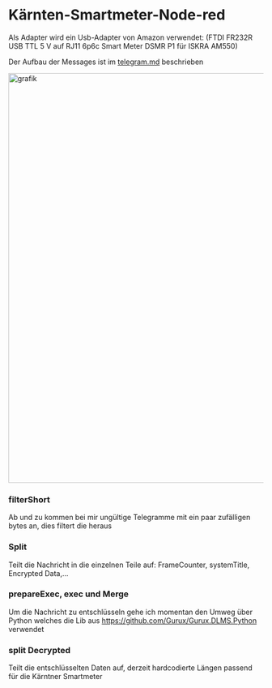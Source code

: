 # Kärnten-Smartmeter-Node-red

Als Adapter wird ein Usb-Adapter von Amazon verwendet: (FTDI FR232R USB TTL 5 V auf RJ11 6p6c Smart Meter DSMR P1 für ISKRA AM550)

Der Aufbau der Messages ist im [telegram.md](telegram.md) beschrieben


<img width="808" alt="grafik" src="https://user-images.githubusercontent.com/11293087/172799554-fecfd276-0d37-4d85-8ccb-0749bd0e53a0.png">

### filterShort
Ab und zu kommen bei mir ungültige Telegramme mit ein paar zufälligen bytes an, dies filtert die heraus

### Split
Teilt die Nachricht in die einzelnen Teile auf: FrameCounter, systemTitle, Encrypted Data,...

### prepareExec, exec und Merge
Um die Nachricht zu entschlüsseln gehe ich momentan den Umweg über Python welches die Lib aus https://github.com/Gurux/Gurux.DLMS.Python verwendet

### split Decrypted
Teilt die entschlüsselten Daten auf, derzeit hardcodierte Längen passend für die Kärntner Smartmeter
